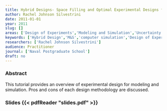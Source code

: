 ```yaml
---
title: Hybrid Designs- Space Filling and Optimal Experimental Designs for Use in Studying Computer Simulation Models
author: Rachel Johnson Silvestrini
date: 2011-01-01
year: 2011
slug: []
areas: ['Design of Experiments','Modeling and Simulation','Uncertainty Quantification']
keywords: ['Hybrid Design','M&S','computer simulation','Design of Experiments']
researchers: ['Rachel Johnson Silvestrini']
audience: Practitioner
journal: ['Naval Postgraduate School']
draft: no
---
```




### Abstract

This tutorial provides an overview of experimental design for modeling and simulation. Pros and cons of each design methodology are discussed.

### Slides {{< pdfReader "slides.pdf" >}}




